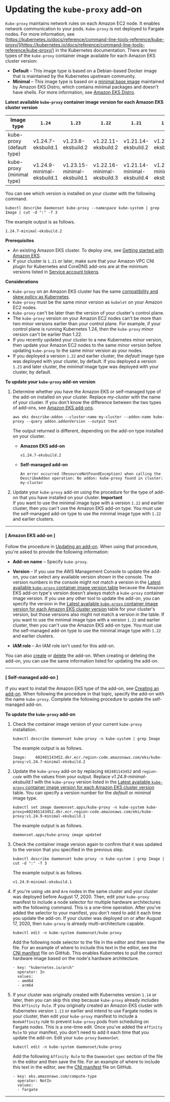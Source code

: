 # Updating the `kube-proxy` add\-on<a name="managing-kube-proxy"></a>

`Kube-proxy` maintains network rules on each Amazon EC2 node\. It enables network communication to your pods\. `Kube-proxy` is not deployed to Fargate nodes\. For more information, see [https://kubernetes.io/docs/reference/command-line-tools-reference/kube-proxy/](https://kubernetes.io/docs/reference/command-line-tools-reference/kube-proxy/) in the Kubernetes documentation\. There are two types of the `kube-proxy` container image available for each Amazon EKS cluster version:
+ **Default** – This image type is based on a Debian\-based Docker image that is maintained by the Kubernetes upstream community\.
+ **Minimal** – This image type is based on a [minimal base image](https://gallery.ecr.aws/eks-distro-build-tooling/eks-distro-minimal-base-iptables) maintained by Amazon EKS Distro, which contains minimal packages and doesn't have shells\. For more information, see [Amazon EKS Distro](https://distro.eks.amazonaws.com/)\.<a name="kube-proxy-latest-versions-table"></a>


**Latest available `kube-proxy` container image version for each Amazon EKS cluster version**  

| Image type | `1.24` | `1.23` | `1.22` | `1.21` | `1.20` | `1.19` | 
| --- | --- | --- | --- | --- | --- | --- | 
| kube\-proxy \(default type\) | v1\.24\.7\-eksbuild\.1 | v1\.23\.8\-eksbuild\.2 | v1\.22\.11\-eksbuild\.2 | v1\.21\.14\-eksbuild\.2 | v1\.20\.15\-eksbuild\.2 | v1\.19\.16\-eksbuild\.2 | 
| kube\-proxy \(minimal type\) | v1\.24\.9\-minimal\-eksbuild\.1 | v1\.23\.15\-minimal\-eksbuild\.1 | v1\.22\.16\-minimal\-eksbuild\.3 | v1\.21\.14\-minimal\-eksbuild\.4 | v1\.20\.15\-minimal\-eksbuild\.4 | v1\.19\.16\-minimal\-eksbuild\.3 | 

You can see which version is installed on your cluster with the following command\.

```
kubectl describe daemonset kube-proxy --namespace kube-system | grep Image | cut -d ":" -f 3
```

The example output is as follows\.

```
1.24.7-minimal-eksbuild.2
```

**Prerequisites**
+ An existing Amazon EKS cluster\. To deploy one, see [Getting started with Amazon EKS](getting-started.md)\.
+ If your cluster is `1.21` or later, make sure that your Amazon VPC CNI plugin for Kubernetes and CoreDNS add\-ons are at the minimum versions listed in [Service account tokens](service-accounts.md#boundserviceaccounttoken-validated-add-on-versions)\.

**Considerations**
+ `Kube-proxy` on an Amazon EKS cluster has the same [compatibility and skew policy as Kubernetes](https://kubernetes.io/releases/version-skew-policy/#kube-proxy)\.
+ `Kube-proxy` must be the same minor version as `kubelet` on your Amazon EC2 nodes\.
+ `Kube-proxy` can't be later than the version of your cluster's control plane\.
+ The `kube-proxy` version on your Amazon EC2 nodes can't be more than two minor versions earlier than your control plane\. For example, if your control plane is running Kubernetes 1\.24, then the `kube-proxy` minor version can't be earlier than 1\.22\.
+ If you recently updated your cluster to a new Kubernetes minor version, then update your Amazon EC2 nodes to the same minor version before updating `kube-proxy` to the same minor version as your nodes\.
+ If you deployed a version `1.22` and earlier cluster, the *default* image type was deployed with your cluster, by default\. If you deployed a version `1.23` and later cluster, the *minimal* image type was deployed with your cluster, by default\.

**To update your `kube-proxy` add\-on version**

1. Determine whether you have the Amazon EKS or self\-managed type of the add\-on installed on your cluster\. Replace *my\-cluster* with the name of your cluster\. If you don't know the difference between the two types of add\-ons, see [Amazon EKS add\-ons](eks-add-ons.md)\.

   ```
   aws eks describe-addon --cluster-name my-cluster --addon-name kube-proxy --query addon.addonVersion --output text
   ```

   The output returned is different, depending on the add\-on type installed on your cluster\.
   + **Amazon EKS add\-on**

     ```
     v1.24.7-eksbuild.2
     ```
   + **Self\-managed add\-on**

     ```
     An error occurred (ResourceNotFoundException) when calling the DescribeAddon operation: No addon: kube-proxy found in cluster: my-cluster
     ```

1. Update your `kube-proxy` add\-on using the procedure for the type of add\-on that you have installed on your cluster\.
**Important**  
If you want to use the minimal image type with a version `1.22` and earlier cluster, then you can't use the Amazon EKS add\-on type\. You must use the self\-managed add\-on type to use the minimal image type with `1.22` and earlier clusters\.

------
#### [ Amazon EKS add\-on ]

   Follow the procedure in [Updating an add\-on](managing-add-ons.md#updating-an-add-on)\. When using that procedure, you're asked to provide the following information:
   + **Add\-on name** – Specify `kube-proxy`\.
   + **Version** – If you use the AWS Management Console to update the add\-on, you can select any available version shown in the console\. The version numbers in the console might not match a version in the [Latest available `kube-proxy` container image version table](#kube-proxy-latest-versions-table) because the Amazon EKS add\-on type's version doesn't always match a `kube-proxy` container image version\. If you use any other tool to update the add\-on, you can specify the version in the [Latest available `kube-proxy` container image version for each Amazon EKS cluster version](#kube-proxy-latest-versions-table) table for your cluster's version, but those versions also might not match a version in the table\. If you want to use the minimal image type with a version `1.22` and earlier cluster, then you can't use the Amazon EKS add\-on type\. You must use the self\-managed add\-on type to use the minimal image type with `1.22` and earlier clusters\.

     
   + **IAM role** – An IAM role isn't used for this add\-on\.

   You can also [create](managing-add-ons.md#creating-an-add-on) or [delete](managing-add-ons.md#removing-an-add-on) the add\-on\. When creating or deleting the add\-on, you can use the same information listed for updating the add\-on\.

------
#### [ Self\-managed add\-on ]

   If you want to install the Amazon EKS type of the add\-on, see [Creating an add\-on](managing-add-ons.md#creating-an-add-on)\. When following the procedure in that topic, specify the add\-on with the name `kube-proxy`\. Complete the following procedure to update the self\-managed add\-on\.

**To update the `kube-proxy` add\-on**

   1. Check the container image version of your current `kube-proxy` installation\.

      ```
      kubectl describe daemonset kube-proxy -n kube-system | grep Image
      ```

      The example output is as follows\.

      ```
      Image:    602401143452.dkr.ecr.region-code.amazonaws.com/eks/kube-proxy:v1.24.7-minimal-eksbuild.2
      ```

   1. Update the `kube-proxy` add\-on by replacing `602401143452` and *`region-code`* with the values from your output\. Replace *v1\.24\.9\-minimal\-eksbuild\.1* with the `kube-proxy` version listed in the [Latest available `kube-proxy` container image version for each Amazon EKS cluster version](#kube-proxy-latest-versions-table) table\. You can specify a version number for the *default* or *minimal* image type\.

      ```
      kubectl set image daemonset.apps/kube-proxy -n kube-system kube-proxy=602401143452.dkr.ecr.region-code.amazonaws.com/eks/kube-proxy:v1.24.9-minimal-eksbuild.1
      ```

      The example output is as follows\.

      ```
      daemonset.apps/kube-proxy image updated
      ```

   1. Check the container image version again to confirm that it was updated to the version that you specified in the previous step\.

      ```
      kubectl describe daemonset kube-proxy -n kube-system | grep Image | cut -d ":" -f 3
      ```

      The example output is as follows\.

      ```
      v1.24.9-minimal-eksbuild.1
      ```

   1. If you're using `x86` and `Arm` nodes in the same cluster and your cluster was deployed before August 17, 2020\. Then, edit your `kube-proxy` manifest to include a node selector for multiple hardware architectures with the following command\. This is a one\-time operation\. After you've added the selector to your manifest, you don't need to add it each time you update the add\-on\. If your cluster was deployed on or after August 17, 2020, then `kube-proxy` is already multi\-architecture capable\.

      ```
      kubectl edit -n kube-system daemonset/kube-proxy
      ```

      Add the following node selector to the file in the editor and then save the file\. For an example of where to include this text in the editor, see the [CNI manifest](https://github.com/aws/amazon-vpc-cni-k8s/blob/release-1.11/config/master/aws-k8s-cni.yaml#L265-#L269) file on GitHub\. This enables Kubernetes to pull the correct hardware image based on the node's hardware architecture\.

      ```
      - key: "kubernetes.io/arch"
        operator: In
        values:
        - amd64
        - arm64
      ```

   1. If your cluster was originally created with Kubernetes version `1.14` or later, then you can skip this step because `kube-proxy` already includes this `Affinity Rule`\. If you originally created an Amazon EKS cluster with Kubernetes version `1.13` or earlier and intend to use Fargate nodes in your cluster, then edit your `kube-proxy` manifest to include a `NodeAffinity` rule to prevent `kube-proxy` pods from scheduling on Fargate nodes\. This is a one\-time edit\. Once you've added the `Affinity Rule` to your manifest, you don't need to add it each time that you update the add\-on\. Edit your `kube-proxy` `DaemonSet`\.

      ```
      kubectl edit -n kube-system daemonset/kube-proxy
      ```

      Add the following `Affinity Rule` to the `DaemonSet` `spec` section of the file in the editor and then save the file\. For an example of where to include this text in the editor, see the [CNI manifest](https://github.com/aws/amazon-vpc-cni-k8s/blob/release-1.11/config/master/aws-k8s-cni.yaml#L270-#L273) file on GitHub\.

      ```
      - key: eks.amazonaws.com/compute-type
        operator: NotIn
        values:
        - fargate
      ```

------
